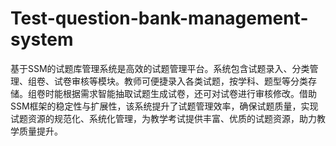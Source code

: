 # Test-question-bank-management-system
基于SSM的试题库管理系统是高效的试题管理平台。系统包含试题录入、分类管理、组卷、试卷审核等模块。教师可便捷录入各类试题，按学科、题型等分类存储。组卷时能根据需求智能抽取试题生成试卷，还可对试卷进行审核修改。借助SSM框架的稳定性与扩展性，该系统提升了试题管理效率，确保试题质量，实现试题资源的规范化、系统化管理，为教学考试提供丰富、优质的试题资源，助力教学质量提升。
